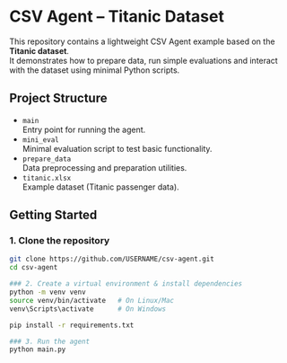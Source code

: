 # CSV Agent – Titanic Dataset
This repository contains a lightweight CSV Agent example based on the **Titanic dataset**.  
It demonstrates how to prepare data, run simple evaluations and interact with the dataset using minimal Python scripts.

## Project Structure
- `main`  
  Entry point for running the agent.
- `mini_eval`  
  Minimal evaluation script to test basic functionality.
- `prepare_data`  
  Data preprocessing and preparation utilities.
- `titanic.xlsx`  
  Example dataset (Titanic passenger data).

## Getting Started

### 1. Clone the repository
```bash
git clone https://github.com/USERNAME/csv-agent.git
cd csv-agent

### 2. Create a virtual environment & install dependencies
python -m venv venv
source venv/bin/activate   # On Linux/Mac
venv\Scripts\activate      # On Windows

pip install -r requirements.txt

### 3. Run the agent
python main.py
